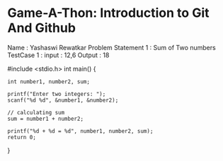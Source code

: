 # Game-A-Thon: Introduction to Git And Github
Name : Yashaswi Rewatkar
Problem Statement 1 : Sum of Two numbers
TestCase 1 : input : 12,6  Output : 18

#include <stdio.h>
int main() {    

    int number1, number2, sum;
    
    printf("Enter two integers: ");
    scanf("%d %d", &number1, &number2);

    // calculating sum
    sum = number1 + number2;      
    
    printf("%d + %d = %d", number1, number2, sum);
    return 0;
}
    
